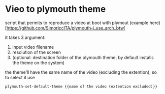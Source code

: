 #  Vieo to plymouth theme

script that permits to reproduce a video at boot with plymout (example here)[https://github.com/SimoriccITA/plymouth-i_use_arch_btw]

it takes 3 argument:
1. input video filename
2. resolution of the screen
3. (optional: destination folder of the plymouth theme, by default  installs the theme on the system)

the theme'll have the same name of the video (excluding the extention), so to select it use
```
plymouth-set-default-theme {{name of the video (extention excluded)}}
```
